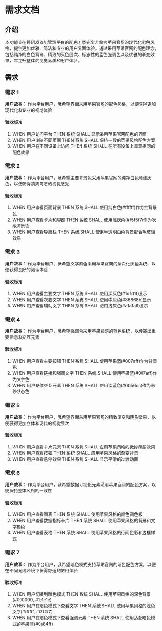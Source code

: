 # 需求文档

## 介绍

本功能旨在将研发效能管理平台的配色方案完全升级为苹果官网的现代化配色风格，提供更加优雅、简洁和专业的用户界面体验。通过采用苹果官网的配色理念，包括纯净的白色背景、精致的灰色层次、标志性的蓝色强调色以及优雅的渐变效果，来提升整体的视觉品质和用户体验。

## 需求

### 需求 1

**用户故事：** 作为平台用户，我希望界面采用苹果官网的配色风格，以便获得更加现代化和专业的视觉体验

#### 验收标准

1. WHEN 用户访问平台 THEN 系统 SHALL 显示采用苹果官网配色的界面
2. WHEN 用户浏览不同页面 THEN 系统 SHALL 保持一致的苹果风格配色方案
3. WHEN 用户在不同设备上访问 THEN 系统 SHALL 在所有设备上呈现相同的配色效果

### 需求 2

**用户故事：** 作为平台用户，我希望主要背景色采用苹果官网的纯净白色和浅灰色，以便获得清爽简洁的视觉感受

#### 验收标准

1. WHEN 用户查看页面背景 THEN 系统 SHALL 使用纯白色(#ffffff)作为主背景色
2. WHEN 用户查看卡片和容器 THEN 系统 SHALL 使用浅灰色(#f5f5f7)作为次级背景色
3. WHEN 用户查看导航栏 THEN 系统 SHALL 使用半透明白色背景配合毛玻璃效果

### 需求 3

**用户故事：** 作为平台用户，我希望文字颜色采用苹果官网的层次化灰色系统，以便获得良好的阅读体验

#### 验收标准

1. WHEN 用户查看主要文字 THEN 系统 SHALL 使用深灰色(#1d1d1f)显示
2. WHEN 用户查看次要文字 THEN 系统 SHALL 使用中灰色(#86868b)显示
3. WHEN 用户查看辅助文字 THEN 系统 SHALL 使用浅灰色(#a1a1a6)显示

### 需求 4

**用户故事：** 作为平台用户，我希望强调色采用苹果官网的蓝色系统，以便突出重要信息和交互元素

#### 验收标准

1. WHEN 用户查看主要按钮 THEN 系统 SHALL 使用苹果蓝(#007aff)作为背景色
2. WHEN 用户查看链接和强调文字 THEN 系统 SHALL 使用苹果蓝(#007aff)作为文字色
3. WHEN 用户悬停交互元素 THEN 系统 SHALL 使用深蓝色(#0056cc)作为悬停状态色

### 需求 5

**用户故事：** 作为平台用户，我希望界面采用苹果官网的精致渐变和阴影效果，以便获得更加立体和现代的视觉层次

#### 验收标准

1. WHEN 用户查看卡片元素 THEN 系统 SHALL 应用苹果风格的微妙阴影效果
2. WHEN 用户查看按钮 THEN 系统 SHALL 应用苹果风格的渐变背景
3. WHEN 用户查看悬停效果 THEN 系统 SHALL 显示平滑的过渡动画

### 需求 6

**用户故事：** 作为平台用户，我希望数据可视化元素采用苹果官网的配色方案，以便保持整体风格的一致性

#### 验收标准

1. WHEN 用户查看图表 THEN 系统 SHALL 使用苹果风格的颜色调色板
2. WHEN 用户查看数据指标卡片 THEN 系统 SHALL 使用苹果风格的背景和文字颜色
3. WHEN 用户查看表格 THEN 系统 SHALL 使用苹果风格的行间色彩和边框样式

### 需求 7

**用户故事：** 作为平台用户，我希望暗色模式支持苹果官网的暗色配色方案，以便在不同光线环境下获得舒适的使用体验

#### 验收标准

1. WHEN 用户切换到暗色模式 THEN 系统 SHALL 使用苹果风格的深色背景(#000000, #1c1c1e)
2. WHEN 用户在暗色模式下查看文字 THEN 系统 SHALL 使用苹果风格的浅色文字(#ffffff, #f2f2f7)
3. WHEN 用户在暗色模式下查看强调元素 THEN 系统 SHALL 使用适配暗色模式的苹果蓝(#0a84ff)